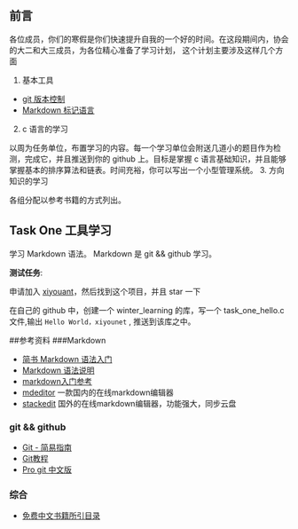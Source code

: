 ## 前言

各位成员，你们的寒假是你们快速提升自我的一个好的时间。在这段期间内，协会的大二和大三成员，为各位精心准备了学习计划，
这个计划主要涉及这样几个方面
 1. 基本工具
   - [git 版本控制](http://wc.yooooo.us/d2lraS9HaXQ=)
   - [Markdown 标记语言](http://wc.yooooo.us/d2lraS9NYXJrZG93biF6aA==)

 2.  c 语言的学习
 
   以周为任务单位，布置学习的内容。每一个学习单位会附送几道小的题目作为检测，完成它，并且推送到你的 github 上。目标是掌握 c 语言基础知识，并且能够掌握基本的排序算法和链表。时间充裕，你可以写出一个小型管理系统。
 3. 方向知识的学习

  各组分配以参考书籍的方式列出。
 
## Task One 工具学习
   学习 Markdown 语法。
     Markdown 是
   git && github 学习。 
  
**测试任务**: 

申请加入 [xiyouant](https://github.com/xiyouant)，然后找到这个项目，并且 star 一下

在自己的 github 中，创建一个 winter_learning 的库，写一个 task_one_hello.c 文件,输出 `Hello World，xiyounet` , 推送到该库之中。

##参考资料
###Markdown
   - [简书 Markdown 语法入门](http://www.jianshu.com/p/q81RER)
   - [Markdown 语法说明](http://wowubuntu.com/markdown/) 
   - [markdown入门参考](https://github.com/LearnShare/Learning-Markdown/blob/master/README.md)
   - [mdeditor](https://www.zybuluo.com/mdeditor)  一款国内的在线markdown编辑器
   - [stackedit](https://stackedit.io) 国外的在线markdown编辑器，功能强大，同步云盘 
 

### git && github
   - [Git - 简易指南](http://rogerdudler.github.io/git-guide/index.zh.html)
   - [Git教程](http://www.liaoxuefeng.com/wiki/0013739516305929606dd18361248578c67b8067c8c017b000)
   - [Pro git 中文版](https://www.gitbook.com/book/0532/progit/details)	
    
    
### 综合
   
   - [免费中文书籍所引目录](https://github.com/vhf/free-programming-books/blob/master/free-programming-books-zh.md#cc)
  
   
  
